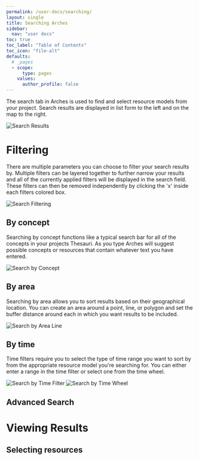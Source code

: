 ```yaml
---
permalink: /user-docs/searching/
layout: single
title: Searching Arches
sidebar:
  nav: "user docs"
toc: true
toc_label: "Table of Contents"
toc_icon: "file-alt"
defaults:
  # _pages
  - scope:
      type: pages
    values:
      author_profile: false
---
```

The search tab in Arches is used to find and select resource models from your project. Search results are displayed in list form to the left and on the map to the right.  

![Search Results]({{site.url}}/assets/images/searchResults.png)
# Filtering
There are multiple parameters you can choose to filter your search results by. Multiple filters can be layered together to further narrow your results and all of the currently applied filters will be displayed in the search field. These filters can then be removed independently by clicking the 'x' inside each filters colored box.  

![Search Filtering]({{site.url}}/assets/images/searchFiltering.png)
## By concept
Searching by concept functions like a typical search bar for all of the concepts in your projects Thesauri. As you type Arches will suggest possible concepts or resources that contain whatever text you have entered.  

![Search by Concept]({{site.url}}/assets/GIFs/searchByKeyword.gif)
## By area
Searching by area allows you to sort results based on their geographical location. You can create an area around a point, line, or polygon and set the buffer distance around each in which you want results to be included.  

![Search by Area Line]({{site.url}}/assets/GIFs/searchByAreaLine.gif)
## By time
Time filters require you to select the type of time range you want to sort by from the appropriate resource model you're searching for. You can either enter a range in the time filter or select one from the time wheel.  

![Search by Time Filter]({{site.url}}/assets/GIFs/searchByTime.gif)
![Search by Time Wheel]({{site.url}}/assets/GIFs/searchByTimeWheeleyword.gif)
## Advanced Search

# Viewing Results
## Selecting resources
